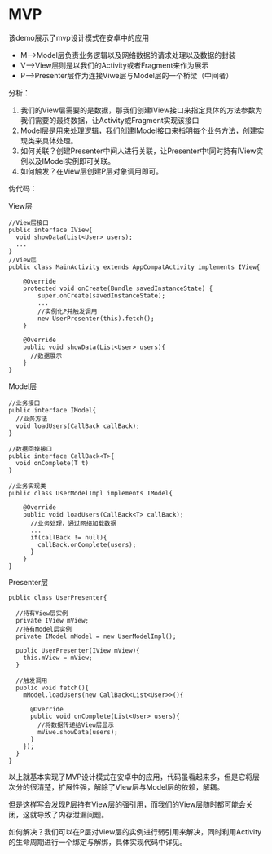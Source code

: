 # MVP
该demo展示了mvp设计模式在安卓中的应用

- M-->Model层负责业务逻辑以及网络数据的请求处理以及数据的封装
- V-->View层则是以我们的Activity或者Fragment来作为展示
- P-->Presenter层作为连接Viwe层与Model层的一个桥梁（中间者）

分析：
1. 我们的View层需要的是数据，那我们创建IView接口来指定具体的方法参数为我们需要的最终数据，让Activity或Fragment实现该接口
2. Model层是用来处理逻辑，我们创建IModel接口来指明每个业务方法，创建实现类来具体处理。
3. 如何关联？创建Presenter中间人进行关联，让Presenter中t同时持有IView实例以及IModel实例即可关联。
4. 如何触发？在View层创建P层对象调用即可。

伪代码：

View层
```
//View层接口
public interface IView{
  void showData(List<User> users);
  ...
}
//View层
public class MainActivity extends AppCompatActivity implements IView{

    @Override
    protected void onCreate(Bundle savedInstanceState) {
        super.onCreate(savedInstanceState);
        ...
        //实例化P并触发调用
        new UserPresenter(this).fetch();
    }
    
    @Override
    public void showData(List<User> users){
      //数据展示
    }
}
```
Model层
```
//业务接口
public interface IModel{
  //业务方法
  void loadUsers(CallBack callBack);
}

//数据回掉接口
public interface CallBack<T>{
  void onComplete(T t)
}

//业务实现类
public class UserModelImpl implements IModel{
  
    @Override
    public void loadUsers(CallBack<T> callBack);
      //业务处理，通过网络加载数据
      ...
      if(callBack != null){
        callBack.onComplete(users);
      }
    }
}
```
Presenter层
```
public class UserPresenter{

  //持有View层实例
  private IView mView;
  //持有Model层实例
  private IModel mModel = new UserModelImpl();
  
  public UserPresenter(IView mView){
    this.mView = mView;
  }
  
  //触发调用
  public void fetch(){
    mModel.loadUsers(new CallBack<List<User>>(){
    
      @Override
      public void onComplete(List<User> users){
        //将数据传递给View层显示
        mViwe.showData(users);
      }
    });
  }
}
```

以上就基本实现了MVP设计模式在安卓中的应用，代码虽看起来多，但是它将层次分的很清楚，扩展性强，解除了View层与Model层的依赖，解耦。

但是这样写会发现P层持有View层的强引用，而我们的View层随时都可能会关闭，这就导致了内存泄漏问题。

如何解决？我们可以在P层对View层的实例进行弱引用来解决，同时利用Activity的生命周期进行一个绑定与解绑，具体实现代码中详见。
